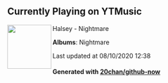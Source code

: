 ## Currently Playing on YTMusic

[<img align="left" width="100" src="https://lh3.googleusercontent.com/Pg9CfSA9vpya3BJS6GI7VBdC_rNMdm44K7NSUym4opDh9SyUhLMypXbn_bnpb3EvBzMchv-mdSB5FRjE">](https://music.youtube.com/channel/UC3BBS0-pODIeS8QGX_qtrCg)

Halsey - Nightmare

**Albums**: Nightmare

Last updated at 08/10/2020 12:38

#### Generated with [20chan/github-now](https://github.com/20chan/github-now)


<!--
**20chan/20chan** is a ✨ _special_ ✨ repository because its `README.md` (this file) appears on your GitHub profile.

Here are some ideas to get you started:

- 🔭 I’m currently working on ...
- 🌱 I’m currently learning ...
- 👯 I’m looking to collaborate on ...
- 🤔 I’m looking for help with ...
- 💬 Ask me about ...
- 📫 How to reach me: ...
- 😄 Pronouns: ...
- ⚡ Fun fact: ...
-->
